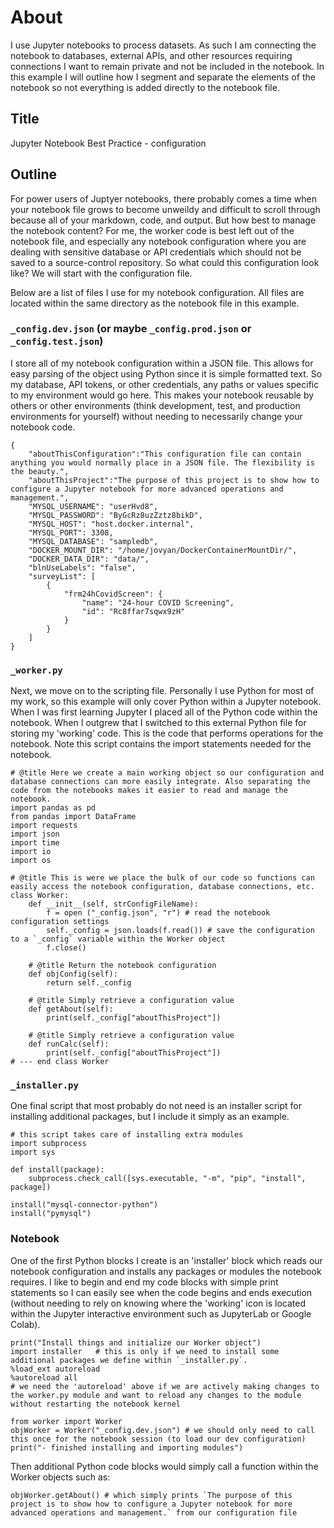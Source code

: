 # About

I use Jupyter notebooks to process datasets. As such I am connecting the notebook to databases, external APIs, and other resources requiring connections I want to remain private and not be included in the notebook. 
In this example I will outline how I segment and separate the elements of the notebook so not everything is added directly to the notebook file.

## Title

Jupyter Notebook Best Practice - configuration

## Outline

For power users of Juptyer notebooks, there probably comes a time when your notebook file grows to become unweildy and difficult to scroll through because all of your markdown, code, and output. But how best to manage 
the notebook content? For me, the worker code is best left out of the notebook file, and especially any notebook configuration where you are dealing with sensitive database or API credentials which should not be saved
to a source-control repository. So what could this configuration look like? We will start with the configuration file.

Below are a list of files I use for my notebook configuration. All files are located within the same directory as the notebook file in this example.

### `_config.dev.json` (or maybe `_config.prod.json` or `_config.test.json`)

I store all of my notebook configuration within a JSON file. This allows for easy parsing of the object using Python since it is simple formatted text. So my database, API tokens, or other credentials, any paths or values specific to my environment would go here. This makes your notebook reusable by others or other environments (think development, test, and production environments for yourself) without needing to necessarily change your notebook code. 

```
{
    "aboutThisConfiguration":"This configuration file can contain anything you would normally place in a JSON file. The flexibility is the beauty.",
    "aboutThisProject":"The purpose of this project is to show how to configure a Jupyter notebook for more advanced operations and management.",
    "MYSQL_USERNAME": "userHvd8",
    "MYSQL_PASSWORD": "ByGcRz8uzZztz8bikD",
    "MYSQL_HOST": "host.docker.internal",
    "MYSQL_PORT": 3308,
    "MYSQL_DATABASE": "sampledb",
    "DOCKER_MOUNT_DIR": "/home/jovyan/DockerContainerMountDir/",
    "DOCKER_DATA_DIR": "data/",
    "blnUseLabels": "false",
    "surveyList": [
        {
            "frm24hCovidScreen": {
                "name": "24-hour COVID Screening",
                "id": "Rc8ffar7sqwx9zH"
            }
        }
    ]
}
```

### `_worker.py`

Next, we move on to the scripting file. Personally I use Python for most of my work, so this example will only cover Python within a Jupyter notebook. When I was first learning Jupyter I placed all of the Python code 
within the notebook. When I outgrew that I switched to this external Python file for storing my 'working' code. This is the code that performs operations for the notebook. Note this script contains the import statements needed for the notebook.

```
# @title Here we create a main working object so our configuration and database connections can more easily integrate. Also separating the code from the notebooks makes it easier to read and manage the notebook.
import pandas as pd
from pandas import DataFrame
import requests
import json
import time
import io
import os

# @title This is were we place the bulk of our code so functions can easily access the notebook configuration, database connections, etc.
class Worker:
    def __init__(self, strConfigFileName):
        f = open ("_config.json", "r") # read the notebook configuration settings
        self._config = json.loads(f.read()) # save the configuration to a `_config` variable within the Worker object
        f.close()

    # @title Return the notebook configuration
    def objConfig(self):
        return self._config

    # @title Simply retrieve a configuration value 
    def getAbout(self):
        print(self._config["aboutThisProject"])

    # @title Simply retrieve a configuration value 
    def runCalc(self):
        print(self._config["aboutThisProject"])
# --- end class Worker
```

### `_installer.py`

One final script that most probably do not need is an installer script for installing additional packages, but I include it simply as an example.

```
# this script takes care of installing extra modules
import subprocess
import sys

def install(package):
    subprocess.check_call([sys.executable, "-m", "pip", "install", package])

install("mysql-connector-python")
install("pymysql")
```

### Notebook

One of the first Python blocks I create is an 'installer' block which reads our notebook configuration and installs any packages or modules the notebook requires. I like to begin and end my code blocks with simple print statements so I can easily see when the code begins and ends execution (without needing to rely on knowing where the 'working' icon is located within the Jupyter interactive environment such as JupyterLab or Google Colab).

```(Python code block)
print("Install things and initialize our Worker object")
import installer   # this is only if we need to install some additional packages we define within `_installer.py`.
%load_ext autoreload
%autoreload all
# we need the 'autoreload' above if we are actively making changes to the worker.py module and want to reload any changes to the module without restarting the notebook kernel

from worker import Worker
objWorker = Worker("_config.dev.json") # we should only need to call this once for the notebook session (to load our dev configuration)
print("- finished installing and importing modules")
```

Then additional Python code blocks would simply call a function within the Worker objects such as:

```(Python code block)
objWorker.getAbout() # which simply prints `The purpose of this project is to show how to configure a Jupyter notebook for more advanced operations and management.` from our configuration file
```
